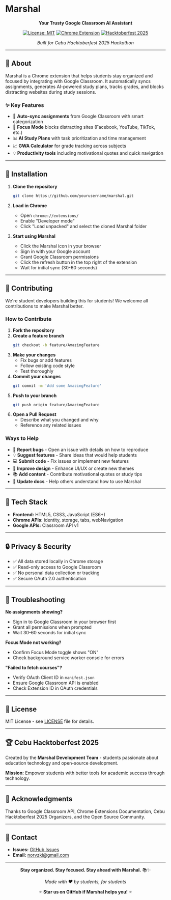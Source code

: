 # Marshal

<div align="center">
  
  **Your Trusty Google Classroom AI Assistant**
  
  [![License: MIT](https://img.shields.io/badge/License-MIT-yellow.svg)](https://opensource.org/licenses/MIT)
  [![Chrome Extension](https://img.shields.io/badge/Chrome-Extension-4285F4?logo=google-chrome&logoColor=white)](https://www.google.com/chrome/)
  [![Hacktoberfest 2025](https://img.shields.io/badge/Hacktoberfest-2025-orange)](https://hacktoberfest.com)
  
  *Built for Cebu Hacktoberfest 2025 Hackathon*
  
</div>

---

## 🎯 About

Marshal is a Chrome extension that helps students stay organized and focused by integrating with Google Classroom. It automatically syncs assignments, generates AI-powered study plans, tracks grades, and blocks distracting websites during study sessions.

### ✨ Key Features

- 🔄 **Auto-sync assignments** from Google Classroom with smart categorization
- 🎯 **Focus Mode** blocks distracting sites (Facebook, YouTube, TikTok, etc.)
- 📊 **AI Study Plans** with task prioritization and time management
- 📈 **GWA Calculator** for grade tracking across subjects
- 💡 **Productivity tools** including motivational quotes and quick navigation

---

## 🚀 Installation

1. **Clone the repository**
   ```bash
   git clone https://github.com/yourusername/marshal.git
   ```

2. **Load in Chrome**
   - Open `chrome://extensions/`
   - Enable "Developer mode"
   - Click "Load unpacked" and select the cloned Marshal folder

3. **Start using Marshal**
   - Click the Marshal icon in your browser
   - Sign in with your Google account
   - Grant Google Classroom permissions
   - Click the refresh button in the top right of the extension
   - Wait for initial sync (30-60 seconds)

---

## 🤝 Contributing

We're student developers building this for students! We welcome all contributions to make Marshal better.

### How to Contribute

1. **Fork the repository**
2. **Create a feature branch**
   ```bash
   git checkout -b feature/AmazingFeature
   ```
3. **Make your changes**
   - Fix bugs or add features
   - Follow existing code style
   - Test thoroughly
4. **Commit your changes**
   ```bash
   git commit -m 'Add some AmazingFeature'
   ```
5. **Push to your branch**
   ```bash
   git push origin feature/AmazingFeature
   ```
6. **Open a Pull Request**
   - Describe what you changed and why
   - Reference any related issues

### Ways to Help

- 🐛 **Report bugs** - Open an issue with details on how to reproduce
- 💡 **Suggest features** - Share ideas that would help students
- 💻 **Submit code** - Fix issues or implement new features
- 🎨 **Improve design** - Enhance UI/UX or create new themes
- 📚 **Add content** - Contribute motivational quotes or study tips
- 📖 **Update docs** - Help others understand how to use Marshal

---

## 🔧 Tech Stack

- **Frontend:** HTML5, CSS3, JavaScript (ES6+)
- **Chrome APIs:** identity, storage, tabs, webNavigation
- **Google APIs:** Classroom API v1

---

## 🔒 Privacy & Security

- ✅ All data stored locally in Chrome storage
- ✅ Read-only access to Google Classroom
- ✅ No personal data collection or tracking
- ✅ Secure OAuth 2.0 authentication

---

## 🐛 Troubleshooting

**No assignments showing?**
- Sign in to Google Classroom in your browser first
- Grant all permissions when prompted
- Wait 30-60 seconds for initial sync

**Focus Mode not working?**
- Confirm Focus Mode toggle shows "ON"
- Check background service worker console for errors

**"Failed to fetch courses"?**
- Verify OAuth Client ID in `manifest.json`
- Ensure Google Classroom API is enabled
- Check Extension ID in OAuth credentials

---

## 📝 License

MIT License - see [LICENSE](LICENSE) file for details.

---

## 🏆 Cebu Hacktoberfest 2025

Created by the **Marshal Development Team** - students passionate about education technology and open-source development.

**Mission:** Empower students with better tools for academic success through technology.

---

## 🙏 Acknowledgments

Thanks to Google Classroom API, Chrome Extensions Documentation, Cebu Hacktoberfest 2025 Organizers, and the Open Source Community.

---

## 📧 Contact

- **Issues:** [GitHub Issues](https://github.com/Norvzki/marshal/issues)
- **Email:** norvzki@gmail.com

---

<div align="center">

**Stay organized. Stay focused. Stay ahead with Marshal.** 📚✨

*Made with ❤️ by students, for students*

⭐ **Star us on GitHub if Marshal helps you!** ⭐

</div>

